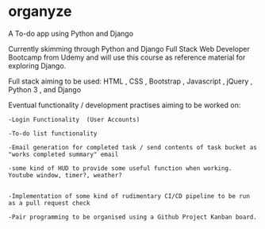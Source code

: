 # organyze
A To-do app using Python and Django

Currently skimming through Python and Django Full Stack Web Developer Bootcamp from Udemy and will use this course as reference material for exploring Django.

Full stack aiming to be used: HTML , CSS , Bootstrap , Javascript , jQuery , Python 3 , and Django

Eventual functionality / development practises aiming to be worked on:

	-Login Functionality  (User Accounts)

	-To-do list functionality

	-Email generation for completed task / send contents of task bucket as "works completed summary" email

	-some kind of HUD to provide some useful function when working. Youtube window, timer?, weather?


	-Implementation of some kind of rudimentary CI/CD pipeline to be run as a pull request check

	-Pair programming to be organised using a Github Project Kanban board.
